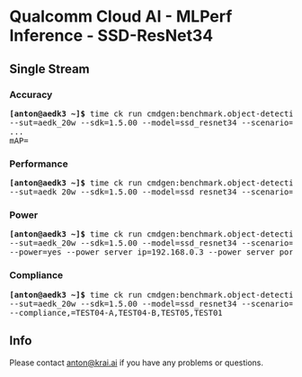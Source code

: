 # Qualcomm Cloud AI - MLPerf Inference - SSD-ResNet34

<a name="submit_aedk_20w_singlestream"></a>
## Single Stream

<a name="submit_aedk_20w_singlestream_accuracy"></a>
### Accuracy

<pre>
<b>[anton@aedk3 ~]&dollar;</b> time ck run cmdgen:benchmark.object-detection.qaic-loadgen --verbose \
--sut=aedk_20w --sdk=1.5.00 --model=ssd_resnet34 --scenario=singlestream --mode=accuracy
...
mAP=
</pre>

<a name="submit_aedk_20w_singlestream_performance"></a>
### Performance

<pre>
<b>[anton@aedk3 ~]&dollar;</b> time ck run cmdgen:benchmark.object-detection.qaic-loadgen --verbose \
--sut=aedk_20w --sdk=1.5.00 --model=ssd_resnet34 --scenario=singlestream --mode=performance --target_latency=30
</pre>

<a name="submit_aedk_20w_singlestream_power"></a>
### Power

<pre>
<b>[anton@aedk3 ~]&dollar;</b> time ck run cmdgen:benchmark.object-detection.qaic-loadgen --verbose \
--sut=aedk_20w --sdk=1.5.00 --model=ssd_resnet34 --scenario=singlestream --mode=performance --target_latency=30 \
--power=yes --power_server_ip=192.168.0.3 --power_server_port=4949 --sleep_before_ck_benchmark_sec=60
</pre>

<a name="submit_aedk_20w_singlestream_compliance"></a>
### Compliance

<pre>
<b>[anton@aedk3 ~]&dollar;</b> time ck run cmdgen:benchmark.object-detection.qaic-loadgen --verbose \
--sut=aedk_20w --sdk=1.5.00 --model=ssd_resnet34 --scenario=singlestream --target_latency=30 \
--compliance,=TEST04-A,TEST04-B,TEST05,TEST01
</pre>

## Info

Please contact anton@krai.ai if you have any problems or questions.
